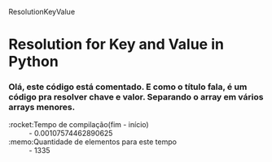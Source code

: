 ResolutionKeyValue
<h1>Resolution for Key and Value in Python</h1>
<h3>Olá, este código está comentado. E como o título fala, é um código pra resolver chave e valor. Separando o array em vários arrays menores.</h3>
 <dl>
  <dt>:rocket:Tempo de compilação(fim - início)</dt>
  <dd>- 0.00107574462890625</dd>
  <dt>:memo:Quantidade de elementos para este tempo</dt>
  <dd>- 1335</dd>
</dl> 
    
